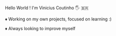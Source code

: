 Hello World ! I'm Vinicius Coutinho :raised_hand_with_fingers_splayed: :brazil:	

 :diamonds: Working on my own projects, focused on learning :)
  
 :diamonds: Always looking to improve myself 
  
